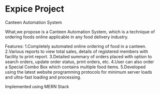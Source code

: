 # Expice Project
Canteen Automation System

What,we propose is a Canteen Automation System, which is a technique of ordering foods online applicable in any food delivery industry.
 
Features:
1.Completely automated online ordering of food in a canteen.
2.Various reports to view total sales, details of registered members with facility to print report.
3.Detailed summary of orders placed with option to search orders, update order status, print orders, etc.
4.User can also order a Special Combo Box which contains multiple food items.
5.Developed using the latest website programming protocols for minimum server loads and ultra-fast loading and processing.

Implemented using MERN Stack
